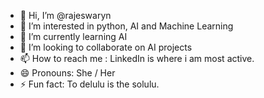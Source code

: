 - 👋 Hi, I’m @rajeswaryn
- 👀 I’m interested in python, AI and Machine Learning
- 🌱 I’m currently learning AI
- 💞️ I’m looking to collaborate on AI projects
- 📫 How to reach me : LinkedIn is where i am most active.
- 😄 Pronouns: She / Her
- ⚡ Fun fact: To delulu is the solulu.
<!---
rajeswaryn/rajeswaryn is a ✨ special ✨ repository because its `README.md` (this file) appears on your GitHub profile.
You can click the Preview link to take a look at your changes.
--->
